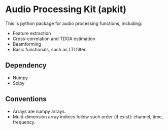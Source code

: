 Audio Processing Kit (apkit)
============================

This is python package for audio processing functions, including:

* Feature extraction
* Cross-correlation and TDOA estimation
* Beamforming
* Basic functionals, such as LTI filter.

Dependency
----------

* Numpy
* Scipy

Conventions
-----------

* Arrays are numpy arrays.
* Multi-dimension array indices follow such order (if exist): channel, time, frequency.
